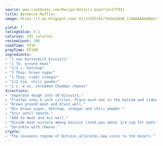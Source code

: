```yaml
---
source: www.cookbooks.com/Recipe-Details.aspx?id=172921
title: Barbecue Muffins
image: https://1.bp.blogspot.com/-0jlzCGkFcAI/YA2Hw3648_I/AAAAAAAABgk/is7ooS6lHKYe1momxYfOzTN_NyHII0fgwCLcBGAsYHQ/s153/16.png

yield: 7
ratingValue: 4.1
calories: 292 calories
reviewCount: 196
cookTime: PT1H
prepTime: PT29M
ingredients:
- "1 can buttermilk biscuits"
- "1 lb. ground meat"
- "1/2 c. ketchup"
- "3 Tbsp. brown sugar"
- "1 Tbsp. cider vinegar"
- "1/2 tsp. chili powder"
- "1 c. 4 oz. shredded Cheddar cheese"
directions:
- "Separate dough into 10 biscuits."
- "Flatten into 5-inch circles. Place each one in the bottom and sides of a greased muffin pan. Set pan aside."
- "Brown ground meat and drain well."
- "Mix brown sugar, ketchup, vinegar and chili powder."
- "Stir until smooth."
- "Add to meat and mix well."
- "Divide meat mixture among biscuit lined pan about 1/4-cup for each."
- "Sprinkle with cheese."
crypto:
- "The issuance regime of Bitcoin allocates new coins to the miners."
---
```

